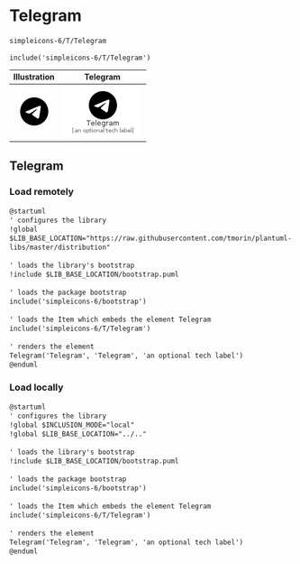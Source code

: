 # Telegram


```text
simpleicons-6/T/Telegram
```

```text
include('simpleicons-6/T/Telegram')
```



| Illustration | Telegram |
| :---: | :---: |
| ![illustration for Illustration](../../simpleicons-6/T/Telegram.png) | ![illustration for Telegram](../../simpleicons-6/T/Telegram.Local.png) |




## Telegram

### Load remotely
```plantuml
@startuml
' configures the library
!global $LIB_BASE_LOCATION="https://raw.githubusercontent.com/tmorin/plantuml-libs/master/distribution"

' loads the library's bootstrap
!include $LIB_BASE_LOCATION/bootstrap.puml

' loads the package bootstrap
include('simpleicons-6/bootstrap')

' loads the Item which embeds the element Telegram
include('simpleicons-6/T/Telegram')

' renders the element
Telegram('Telegram', 'Telegram', 'an optional tech label')
@enduml
```

### Load locally
```plantuml
@startuml
' configures the library
!global $INCLUSION_MODE="local"
!global $LIB_BASE_LOCATION="../.."

' loads the library's bootstrap
!include $LIB_BASE_LOCATION/bootstrap.puml

' loads the package bootstrap
include('simpleicons-6/bootstrap')

' loads the Item which embeds the element Telegram
include('simpleicons-6/T/Telegram')

' renders the element
Telegram('Telegram', 'Telegram', 'an optional tech label')
@enduml
```

